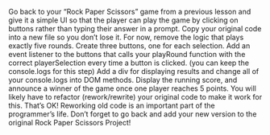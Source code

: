 Go back to your “Rock Paper Scissors” game from a previous lesson and give it a simple UI so that the player can play the game by clicking on buttons rather than typing their answer in a prompt.
Copy your original code into a new file so you don’t lose it.
For now, remove the logic that plays exactly five rounds.
Create three buttons, one for each selection. Add an event listener to the buttons that calls your playRound function with the correct playerSelection every time a button is clicked. (you can keep the console.logs for this step)
Add a div for displaying results and change all of your console.logs into DOM methods.
Display the running score, and announce a winner of the game once one player reaches 5 points.
You will likely have to refactor (rework/rewrite) your original code to make it work for this. That’s OK! Reworking old code is an important part of the programmer’s life.
Don’t forget to go back and add your new version to the original Rock Paper Scissors Project!